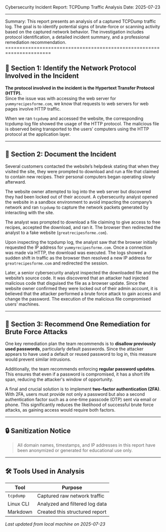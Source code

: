 Cybersecurity Incident Report: TCPDump Traffic Analysis                                                                                             Date: 2025-07-23
________________________________________________________                                                                                            __________________


Summary: This report presents an analysis of a captured TCPDump traffic log. The goal is to identify potential signs of brute-force or scanning activity based on the captured network behavior. The investigation includes protocol identification, a detailed incident summary, and a professional remediation recommendation.
                                              ======================================================================

## 🔹 Section 1: Identify the Network Protocol Involved in the Incident

**The protocol involved in the incident is the Hypertext Transfer Protocol (HTTP).**  
Since the issue was with accessing the web server for `yummyrecipesforme.com`, we know that requests to web servers for web pages involve HTTP traffic.

When we ran `tcpdump` and accessed the website, the corresponding tcpdump log file showed the usage of the HTTP protocol. The malicious file is observed being transported to the users’ computers using the HTTP protocol at the application layer.


---------------------------------------------------------------------------------------------------------------------------------

## 🔹 Section 2: Document the Incident

Several customers contacted the website’s helpdesk stating that when they visited the site, they were prompted to download and run a file that claimed to contain new recipes. Their personal computers began operating slowly afterward.

The website owner attempted to log into the web server but discovered they had been locked out of their account. A cybersecurity analyst opened the website in a sandbox environment to avoid impacting the company’s network and ran `tcpdump` to capture the network packets generated by interacting with the site.

The analyst was prompted to download a file claiming to give access to free recipes, accepted the download, and ran it. The browser then redirected the analyst to a fake website (`greatrecipesforme.com`).

Upon inspecting the tcpdump log, the analyst saw that the browser initially requested the IP address for `yummyrecipesforme.com`. Once a connection was made via HTTP, the download was executed. The logs showed a sudden shift in traffic as the browser then resolved a new IP address for `greatrecipesforme.com` and redirected the session.

Later, a senior cybersecurity analyst inspected the downloaded file and the website’s source code. It was discovered that an attacker had injected malicious code that disguised the file as a browser update. Since the website owner confirmed they were locked out of their admin account, it is believed that the attacker performed a brute force attack to gain access and change the password. The execution of the malicious file compromised users’ machines.

------------------------------------------------------------------------------------------------------------------------------------

## 🔹 Section 3: Recommend One Remediation for Brute Force Attacks

One key remediation plan the team recommends is to **disallow previously used passwords**, particularly default passwords. Since the attacker appears to have used a default or reused password to log in, this measure would prevent similar intrusions.

Additionally, the team recommends enforcing **regular password updates**. This ensures that even if a password is compromised, it has a short life span, reducing the attacker's window of opportunity.

A final and crucial solution is to implement **two-factor authentication (2FA)**. With 2FA, users must provide not only a password but also a second authentication factor such as a one-time passcode (OTP) sent via email or phone. This significantly reduces the likelihood of successful brute force attacks, as gaining access would require both factors.

---------------------------------------------------------------------------------------------------------------------------------------

## 🔒 Sanitization Notice

> All domain names, timestamps, and IP addresses in this report have been anonymized or generated for educational use only.

----------------------------------------------------------------------------------------------------------------------------------------

## 🛠️ Tools Used in Analysis

| Tool        | Purpose                                 |
|-------------|-----------------------------------------|
| `tcpdump`   | Captured raw network traffic            |
| Linux CLI   | Analyzed and filtered log data          |
| Markdown    | Created this structured report          |

_Last updated from local machine on 2025-07-23_



